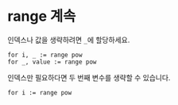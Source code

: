 # range 계속

인덱스나 값을 생략하려면 `_`에 할당하세요.

    for i, _ := range pow
    for _, value := range pow

인덱스만 필요하다면 두 번째 변수를 생략할 수 있습니다.

    for i := range pow
